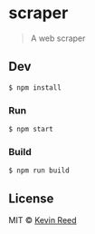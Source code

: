 # scraper

> A web scraper


## Dev

```
$ npm install
```

### Run

```
$ npm start
```

### Build

```
$ npm run build
```


## License

MIT © [Kevin Reed](http://kevinareed.com)
